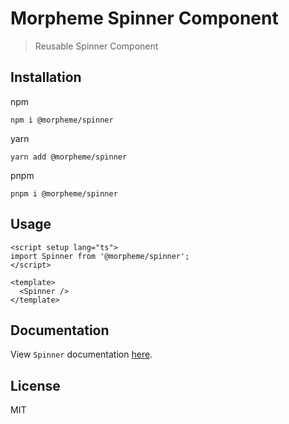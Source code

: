 # Morpheme Spinner Component

> Reusable Spinner Component

## Installation

npm

```
npm i @morpheme/spinner
```

yarn

```
yarn add @morpheme/spinner
```

pnpm

```
pnpm i @morpheme/spinner
```

## Usage

```vue
<script setup lang="ts">
import Spinner from '@morpheme/spinner';
</script>

<template>
  <Spinner />
</template>
```

## Documentation

View `Spinner` documentation [here](https://gitsindonesia.github.io/ui-component/components/spinner.html).

## License

MIT
